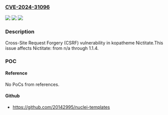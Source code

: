 ### [CVE-2024-31096](https://cve.mitre.org/cgi-bin/cvename.cgi?name=CVE-2024-31096)
![](https://img.shields.io/static/v1?label=Product&message=Nictitate&color=blue)
![](https://img.shields.io/static/v1?label=Version&message=n%2Fa%3C%3D%201.1.4%20&color=brighgreen)
![](https://img.shields.io/static/v1?label=Vulnerability&message=CWE-352%20Cross-Site%20Request%20Forgery%20(CSRF)&color=brighgreen)

### Description

Cross-Site Request Forgery (CSRF) vulnerability in kopatheme Nictitate.This issue affects Nictitate: from n/a through 1.1.4.

### POC

#### Reference
No PoCs from references.

#### Github
- https://github.com/20142995/nuclei-templates

